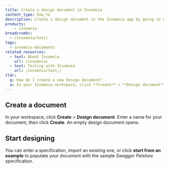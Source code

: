 ```yaml
---
title: Create a design document in Insomnia
content_type: how_to
description: Create a design document in the Insomnia app by going to Create > Design document.
products:
    - insomnia
breadcrumbs:
  - /insomnia/test/
tags:
  - insomnia-documents
related_resources:
  - text: About Insomnia
    url: /insomnia/
  - text: Testing with Insomnia
    url: /insomnia/test;/
tldr: 
  q: How do I create a new design document?
  a: In your Insomnia workspace, click **Create** > **Design document**, enter a name, and click **Create**.
---
```


## Create a document

In your workspace, click **Create** > **Design document**. Enter a name for your document, then click **Create**. An empty design document opens.

## Start designing

You can enter a specification, import an existing one, or click **start from an example** to populate your document with the sample _Swagger Petstore_ specification.